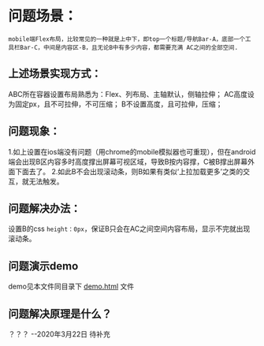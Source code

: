 <!--
 * @Descripttion: 
 * @version: 
 * @Author: wenq
 * @Date: 2020-03-22 18:48:34
 * @LastEditors: wenq
 * @LastEditTime: 2020-03-23 23:03:06
 -->

# 问题场景：
`mobile端Flex布局，比较常见的一种就是上中下，即top一个标题/导航Bar-A，底部一个工具栏Bar-C，中间是内容区-B，且无论B中有多少内容，都需要充满
AC之间的全部空间.`

## 上述场景实现方式：
ABC所在容器设置布局熟悉为：Flex、列布局、主轴默认，侧轴拉伸；
AC高度设为固定px，且不可拉伸，不可压缩；
B不设置高度，且可拉伸，压缩；

## 问题现象：
1.如上设置在ios端没有问题（用chrome的mobile模拟器也可重现），但在android端会出现B区内容多时高度撑出屏幕可视区域，导致B按内容撑，C被B撑出屏幕外面下面去了。
2.如此B不会出现滚动条，则B如果有类似‘上拉加载更多’之类的交互，就无法触发。

## 问题解决办法：
设置B的css `height：0px`，保证B只会在AC之间空间内容布局，显示不完就出现滚动条。

## 问题演示demo
demo见本文件同目录下 [demo.html](demo.html) 文件

## 问题解决原理是什么？ 
？？？ --2020年3月22日 待补充